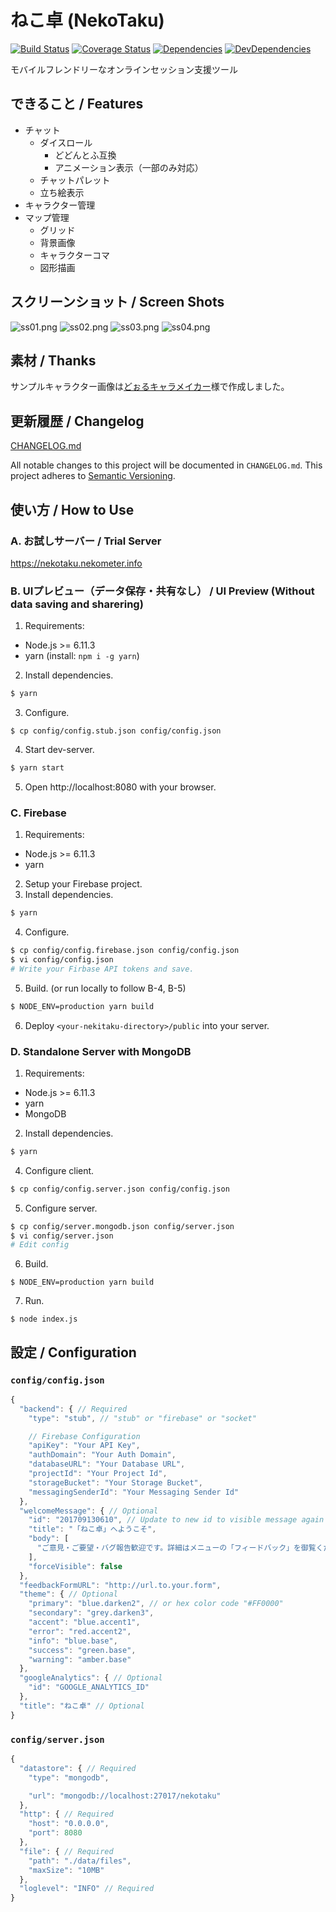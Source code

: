 # ねこ卓 (NekoTaku)

[![Build Status](https://img.shields.io/travis/ukatama/nekotaku/master.svg?style=flat-square)](https://travis-ci.org/ukatama/nekotaku)
[![Coverage Status](https://img.shields.io/coveralls/ukatama/nekotaku.svg?style=flat-square)](https://coveralls.io/github/ukatama/nekotaku)
[![Dependencies](https://img.shields.io/david/ukatama/nekotaku.svg?style=flat-square)](https://david-dm.org/ukatama/nekotaku)
[![DevDependencies](https://img.shields.io/david/dev/ukatama/nekotaku.svg?style=flat-square)](https://david-dm.org/ukatama/nekotaku?type=dev)

モバイルフレンドリーなオンラインセッション支援ツール

## できること / Features
- チャット
  - ダイスロール
    - どどんとふ互換
    - アニメーション表示（一部のみ対応）
  - チャットパレット
  - 立ち絵表示
- キャラクター管理
- マップ管理
  - グリッド
  - 背景画像
  - キャラクターコマ
  - 図形描画

## スクリーンショット / Screen Shots
![ss01.png](https://raw.githubusercontent.com/ukatama/nekotaku/master/docs/img/ss01.png)
![ss02.png](https://raw.githubusercontent.com/ukatama/nekotaku/master/docs/img/ss02.png)
![ss03.png](https://raw.githubusercontent.com/ukatama/nekotaku/master/docs/img/ss03.png)
![ss04.png](https://raw.githubusercontent.com/ukatama/nekotaku/master/docs/img/ss04.png)

## 素材 / Thanks
サンプルキャラクター画像は[どぉるキャラメイカー](http://hitsuji15.net/doll.html)様で作成しました。

## 更新履歴 / Changelog
[CHANGELOG.md](https://github.com/ukatama/nekotaku/blob/master/CHANGELOG.md)

All notable changes to this project will be documented in `CHANGELOG.md`.
This project adheres to [Semantic Versioning](http://semver.org/).

## 使い方 / How to Use
### A. お試しサーバー / Trial Server
https://nekotaku.nekometer.info

### B. UIプレビュー（データ保存・共有なし） / UI Preview (Without data saving and sharering)
1. Requirements:
  - Node.js >= 6.11.3
  - yarn (install: `npm i -g yarn`)

2. Install dependencies.
  ```bash
  $ yarn
  ```
  
3. Configure.
  ```
  $ cp config/config.stub.json config/config.json
  ```

4. Start dev-server.
  ```bash
  $ yarn start
  ```

5. Open http://localhost:8080 with your browser.

### C. Firebase
1. Requirements:
  - Node.js >= 6.11.3
  - yarn
2. Setup your Firebase project.
3. Install dependencies.
  ```bash
  $ yarn
  ```
4. Configure.
  ```bash
  $ cp config/config.firebase.json config/config.json
  $ vi config/config.json
  # Write your Firbase API tokens and save.
  ```
5. Build. (or run locally to follow B-4, B-5)
  ```bash
  $ NODE_ENV=production yarn build
  ```

6. Deploy `<your-nekitaku-directory>/public` into your server.

### D. Standalone Server with MongoDB
1. Requirements:
  - Node.js >= 6.11.3
  - yarn
  - MongoDB
2. Install dependencies.
  ```bash
  $ yarn
  ```
4. Configure client.
  ```bash
  $ cp config/config.server.json config/config.json
  ```
5. Configure server.
  ```bash
  $ cp config/server.mongodb.json config/server.json
  $ vi config/server.json
  # Edit config
  ```
6. Build.
  ```
  $ NODE_ENV=production yarn build
  ```
7. Run.
  ```
  $ node index.js
  ```

## 設定 / Configuration
### `config/config.json`
```js
{
  "backend": { // Required
    "type": "stub", // "stub" or "firebase" or "socket"

    // Firebase Configuration
    "apiKey": "Your API Key",
    "authDomain": "Your Auth Domain",
    "databaseURL": "Your Database URL",
    "projectId": "Your Project Id",
    "storageBucket": "Your Storage Bucket",
    "messagingSenderId": "Your Messaging Sender Id"
  },
  "welcomeMessage": { // Optional
    "id": "201709130610", // Update to new id to visible message again
    "title": "「ねこ卓」へようこそ",
    "body": [
      "ご意見・ご要望・バグ報告歓迎です。詳細はメニューの「フィードバック」を御覧ください"
    ],
    "forceVisible": false
  },
  "feedbackFormURL": "http://url.to.your.form",
  "theme": { // Optional
    "primary": "blue.darken2", // or hex color code "#FF0000"
    "secondary": "grey.darken3",
    "accent": "blue.accent1",
    "error": "red.accent2",
    "info": "blue.base",
    "success": "green.base",
    "warning": "amber.base"
  },
  "googleAnalytics": { // Optional
    "id": "GOOGLE_ANALYTICS_ID"
  },
  "title": "ねこ卓" // Optional
}
```

### `config/server.json`
```js
{
  "datastore": { // Required
    "type": "mongodb",

    "url": "mongodb://localhost:27017/nekotaku"
  },
  "http": { // Required
    "host": "0.0.0.0",
    "port": 8080
  },
  "file": { // Required
    "path": "./data/files",
    "maxSize": "10MB"
  },
  "loglevel": "INFO" // Required
}
```
